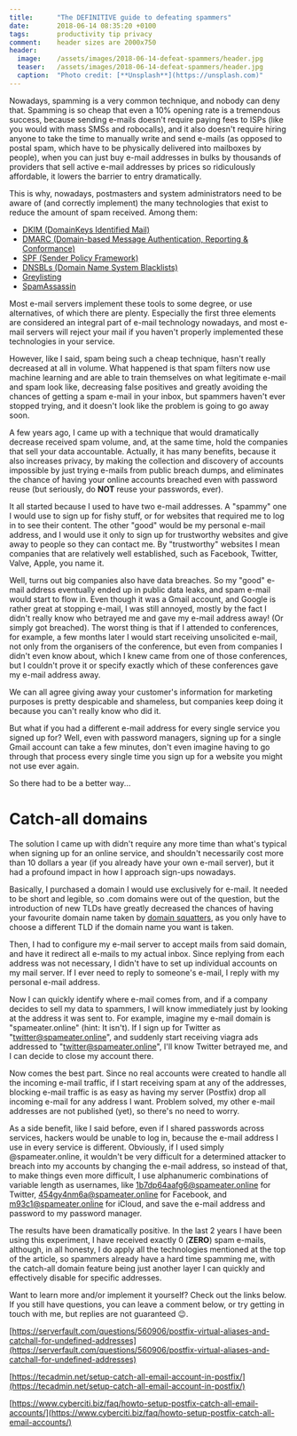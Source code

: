 ```yaml
---
title:      "The DEFINITIVE guide to defeating spammers"
date:       2018-06-14 08:35:20 +0100
tags:       productivity tip privacy
comment:    header sizes are 2000x750
header:
  image:	/assets/images/2018-06-14-defeat-spammers/header.jpg
  teaser:	/assets/images/2018-06-14-defeat-spammers/header.jpg
  caption:	"Photo credit: [**Unsplash**](https://unsplash.com)"
---
```


Nowadays, spamming is a very common technique, and nobody can deny that. Spamming is so cheap that even a 10% opening rate is a tremendous success, because sending e-mails doesn't require paying fees to ISPs (like you would with mass SMSs and robocalls), and it also doesn't require hiring anyone to take the time to manually write and send e-mails (as opposed to postal spam, which have to be physically delivered into mailboxes by people), when you can just buy e-mail addresses in bulks by thousands of providers that sell active e-mail addresses by prices so ridiculously affordable, it lowers the barrier to entry dramatically.

This is why, nowadays, postmasters and system administrators need to be aware of (and correctly implement) the many technologies that exist to reduce the amount of spam received. Among them:
- [DKIM (DomainKeys Identified Mail)](http://www.dkim.org/)
- [DMARC (Domain-based Message Authentication, Reporting & Conformance)](https://dmarc.org/)
- [SPF (Sender Policy Framework)](http://www.openspf.org)
- [DNSBLs (Domain Name System Blacklists)](https://www.dnsbl.info/)
- [Greylisting](https://www.greylisting.org/)
- [SpamAssassin](https://spamassassin.apache.org/)

Most e-mail servers implement these tools to some degree, or use alternatives, of which there are plenty. Especially the first three elements are considered an integral part of e-mail technology nowadays, and most e-mail servers will reject your mail if you haven't properly implemented these technologies in your service.

However, like I said, spam being such a cheap technique, hasn't really decreased at all in volume. What happened is that spam filters now use machine learning and are able to train themselves on what legitimate e-mail and spam look like, decreasing false positives and greatly avoiding the chances of getting a spam e-mail in your inbox, but spammers haven't ever stopped trying, and it doesn't look like the problem is going to go away soon.

A few years ago, I came up with a technique that would dramatically decrease received spam volume, and, at the same time, hold the companies that sell your data accountable. Actually, it has many benefits, because it also increases privacy, by making the collection and discovery of accounts impossible by just trying e-mails from public breach dumps, and eliminates the chance of having your online accounts breached even with password reuse (but seriously, do **NOT** reuse your passwords, ever).

It all started because I used to have two e-mail addresses. A "spammy" one I would use to sign up for fishy stuff, or for websites that required me to log in to see their content. The other "good" would be my personal e-mail address, and I would use it only to sign up for trustworthy websites and give away to people so they can contact me. By "trustworthy" websites I mean companies that are relatively well established, such as Facebook, Twitter, Valve, Apple, you name it.

Well, turns out big companies also have data breaches. So my "good" e-mail address eventually ended up in public data leaks, and spam e-mail would start to flow in. Even though it was a Gmail account, and Google is rather great at stopping e-mail, I was still annoyed, mostly by the fact I didn't really know who betrayed me and gave my e-mail address away! (Or simply got breached). The worst thing is that if I attended to conferences, for example, a few months later I would start receiving unsolicited e-mail, not only from the organisers of the conference, but even from companies I didn't even know about, which I knew came from one of those conferences, but I couldn't prove it or specify exactly which of these conferences gave my e-mail address away.

We can all agree giving away your customer's information for marketing purposes is pretty despicable and shameless, but companies keep doing it because you can't really know who did it.

But what if you had a different e-mail address for every single service you signed up for? Well, even with password managers, signing up for a single Gmail account can take a few minutes, don't even imagine having to go through that process every single time you sign up for a website you might not use ever again.

So there had to be a better way...

# Catch-all domains

The solution I came up with didn't require any more time than what's typical when signing up for an online service, and shouldn't necessarily cost more than 10 dollars a year (if you already have your own e-mail server), but it had a profound impact in how I approach sign-ups nowadays.

Basically, I purchased a domain I would use exclusively for e-mail. It needed to be short and legible, so .com domains were out of the question, but the introduction of new TLDs have greatly decreased the chances of having your favourite domain name taken by [domain squatters](https://en.wikipedia.org/wiki/Cybersquatting), as you only have to choose a different TLD if the domain name you want is taken.

Then, I had to configure my e-mail server to accept mails from said domain, and have it redirect all e-mails to my actual inbox. Since replying from each address was not necessary, I didn't have to set up individual accounts on my mail server. If I ever need to reply to someone's e-mail, I reply with my personal e-mail address.

Now I can quickly identify where e-mail comes from, and if a company decides to sell my data to spammers, I will know immediately just by looking at the address it was sent to. For example, imagine my e-mail domain is "spameater.online" (hint: It isn't). If I sign up for Twitter as "twitter@spameater.online", and suddenly start receiving viagra ads addressed to "twitter@spameater.online", I'll know Twitter betrayed me, and I can decide to close my account there.

Now comes the best part. Since no real accounts were created to handle all the incoming e-mail traffic, if I start receiving spam at any of the addresses, blocking e-mail traffic is as easy as having my server (Postfix) drop all incoming e-mail for any address I want. Problem solved, my other e-mail addresses are not published (yet), so there's no need to worry.

As a side benefit, like I said before, even if I shared passwords across services, hackers would be unable to log in, because the e-mail address I use in every service is different. Obviously, if I used simply <nameoftheservice>@spameater.online, it wouldn't be very difficult for a determined attacker to breach into my accounts by changing the e-mail address, so instead of that, to make things even more difficult, I use alphanumeric combinations of variable length as usernames, like 1b7dp64aafg6@spameater.online for Twitter, 454gy4nm6a@spameater.online for Facebook, and m93c1@spameater.online for iCloud, and save the e-mail address and password to my password manager.

The results have been dramatically positive. In the last 2 years I have been using this experiment, I have received exactly 0 (**ZERO**) spam e-mails, although, in all honesty, I do apply all the technologies mentioned at the top of the article, so spammers already have a hard time spamming me, with the catch-all domain feature being just another layer I can quickly and effectively disable for specific addresses.

Want to learn more and/or implement it yourself? Check out the links below. If you still have questions, you can leave a comment below, or try getting in touch with me, but replies are not guaranteed 😉.

[https://serverfault.com/questions/560906/postfix-virtual-aliases-and-catchall-for-undefined-addresses](https://serverfault.com/questions/560906/postfix-virtual-aliases-and-catchall-for-undefined-addresses)

[https://tecadmin.net/setup-catch-all-email-account-in-postfix/](https://tecadmin.net/setup-catch-all-email-account-in-postfix/)

[https://www.cyberciti.biz/faq/howto-setup-postfix-catch-all-email-accounts/](https://www.cyberciti.biz/faq/howto-setup-postfix-catch-all-email-accounts/)
